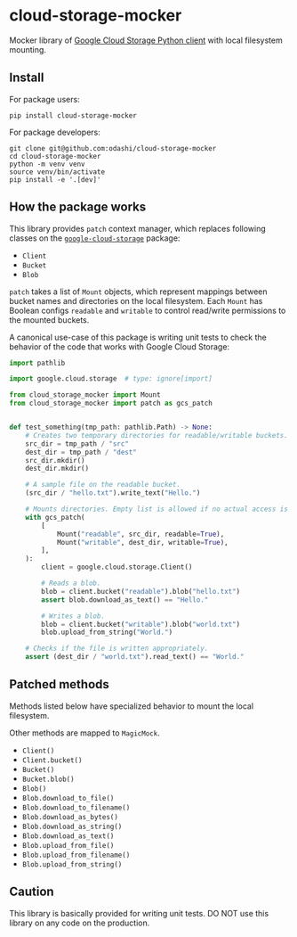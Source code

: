 # cloud-storage-mocker

Mocker library of
[Google Cloud Storage Python client](https://github.com/googleapis/python-storage)
with local filesystem mounting.


## Install

For package users:

```shell
pip install cloud-storage-mocker
```

For package developers:

```shell
git clone git@github.com:odashi/cloud-storage-mocker
cd cloud-storage-mocker
python -m venv venv
source venv/bin/activate
pip install -e '.[dev]'
```


## How the package works

This library provides `patch` context manager, which replaces following classes on the
[`google-cloud-storage`](https://github.com/googleapis/python-storage) package:

- `Client`
- `Bucket`
- `Blob`

`patch` takes a list of `Mount` objects, which represent mappings between bucket names
and directories on the local filesystem.
Each `Mount` has Boolean configs `readable` and `writable` to control read/write
permissions to the mounted buckets.

A canonical use-case of this package is writing unit tests to check the behavior of the
code that works with Google Cloud Storage:

```python
import pathlib

import google.cloud.storage  # type: ignore[import]

from cloud_storage_mocker import Mount
from cloud_storage_mocker import patch as gcs_patch


def test_something(tmp_path: pathlib.Path) -> None:
    # Creates two temporary directories for readable/writable buckets.
    src_dir = tmp_path / "src"
    dest_dir = tmp_path / "dest"
    src_dir.mkdir()
    dest_dir.mkdir()

    # A sample file on the readable bucket.
    (src_dir / "hello.txt").write_text("Hello.")

    # Mounts directories. Empty list is allowed if no actual access is required.
    with gcs_patch(
        [
            Mount("readable", src_dir, readable=True),
            Mount("writable", dest_dir, writable=True),
        ],
    ):
        client = google.cloud.storage.Client()

        # Reads a blob.
        blob = client.bucket("readable").blob("hello.txt")
        assert blob.download_as_text() == "Hello."

        # Writes a blob.
        blob = client.bucket("writable").blob("world.txt")
        blob.upload_from_string("World.")

    # Checks if the file is written appropriately.
    assert (dest_dir / "world.txt").read_text() == "World."
```


## Patched methods

Methods listed below have specialized behavior to mount the local filesystem.

Other methods are mapped to `MagicMock`.

- `Client()`
- `Client.bucket()`
- `Bucket()`
- `Bucket.blob()`
- `Blob()`
- `Blob.download_to_file()`
- `Blob.download_to_filename()`
- `Blob.download_as_bytes()`
- `Blob.download_as_string()`
- `Blob.download_as_text()`
- `Blob.upload_from_file()`
- `Blob.upload_from_filename()`
- `Blob.upload_from_string()`


## Caution

This library is basically provided for writing unit tests.
DO NOT use this library on any code on the production.

